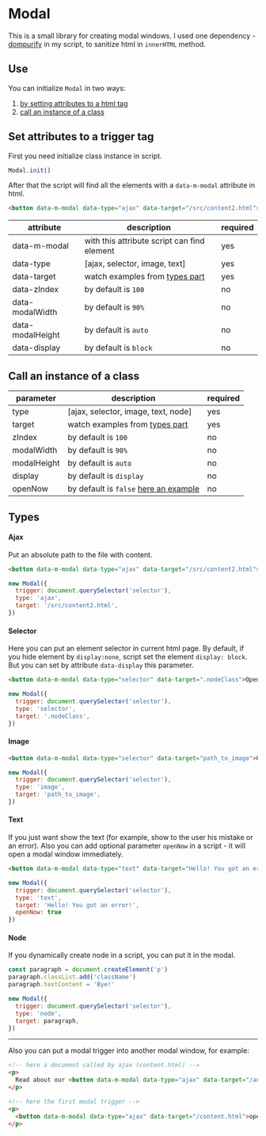 # Modal

This is a small library for creating modal windows.
I used one dependency - [dompurify](https://github.com/cure53/DOMPurify) in my script, to sanitize html in `innerHTML` method.

## Use
You can initialize `Modal` in two ways: 
1) [by setting attributes to a html tag](#set-attributes-to-a-trigger-tag)
2) [call an instance of a class](#call-an-instance-of-a-class)

## Set attributes to a trigger tag
First you need initialize class instance in script.
```js
Modal.init()
```
After that the script will find all the elements with a `data-m-modal` attribute in html.
```html
<button data-m-modal data-type="ajax" data-target="/src/content2.html">Open modal</button>
```
|attribute|description|required|
|---|---|---|
| data-m-modal | with this attribute script can find element | yes |
| data-type | [ajax, selector, image, text] | yes |
| data-target | watch examples from [types part](#types) | yes |
| data-zIndex | by default is `100` | no |
| data-modalWidth | by default is `90%` | no |
| data-modalHeight | by default is `auto` | no |
| data-display | by default is `block` | no |


## Call an instance of a class
|parameter|description|required|
|---|---|---|
| type | [ajax, selector, image, text, node] | yes |
| target | watch examples from [types part](#types) | yes |
| zIndex | by default is `100` | no |
| modalWidth | by default is `90%` | no |
| modalHeight | by default is `auto` | no |
| display | by default is `display` | no |
| openNow | by default is `false` [here an example](#text) | no |

## Types

#### Ajax
Put an absolute path to the file with content.
```html
<button data-m-modal data-type="ajax" data-target="/src/content2.html">Open modal</button>
```
```js
new Modal({
  trigger: document.querySelector('selector'),
  type: 'ajax',
  target: '/src/content2.html',
})
```
#### Selector
Here you can put an element selector in current html page.
By default, if you hide element by `display:none`, script set the element `display: block`. But you can set by attribute `data-display` this parameter.
```html
<button data-m-modal data-type="selector" data-target=".nodeClass">Open modal</button>
```
```js
new Modal({
  trigger: document.querySelector('selector'),
  type: 'selector',
  target: '.nodeClass',
})
```
#### Image
```html
<button data-m-modal data-type="selector" data-target="path_to_image">Open modal</button>
```
```js
new Modal({
  trigger: document.querySelector('selector'),
  type: 'image',
  target: 'path_to_image',
})
```
#### Text
If you just want show the text (for example, show to the user his mistake or an error).
Also you can add optional parameter `openNow` in a script - it will open a modal window immediately.
```html
<button data-m-modal data-type="text" data-target="Hello! You got an error!">Open modal</button>
```
```js
new Modal({
  trigger: document.querySelector('selector'),
  type: 'text',
  target: 'Hello! You got an error!',
  openNow: true
})
```
#### Node
If you dynamically create node in a script, you can put it in the modal.
```js
const paragraph = document.createElement('p')
paragraph.classList.add('className')
paragraph.textContent = 'Bye!'

new Modal({
  trigger: document.querySelector('selector'),
  type: 'node',
  target: paragraph,
})
```
---
Also you can put a modal trigger into another modal window, for example:
```html
<!-- here a document called by ajax (content.html) -->
<p>
  Read about our <button data-m-modal data-type="ajax" data-target="/another.html">benefits!</button>
</p>

<!-- here the first modal trigger -->
<p>
  <button data-m-modal data-type="ajax" data-target="/content.html">open it!</button>
</p>

```
